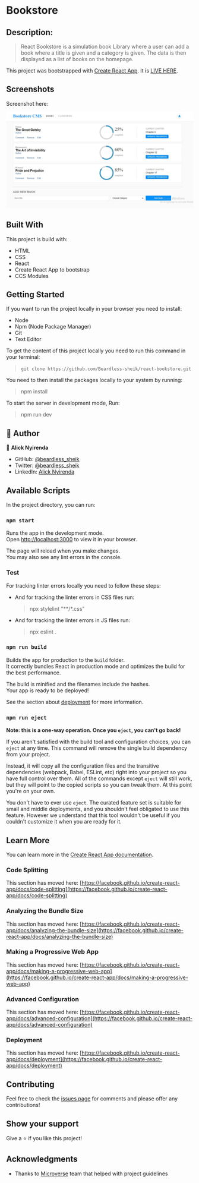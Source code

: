 # Bookstore

## Description: 

> React Bookstore is a simulation book Library where a user can add a book where a title is given and a category is given. The data is then displayed as a list of books on the homepage. 

This project was bootstrapped with [Create React App](https://github.com/facebook/create-react-app). It is [LIVE HERE](https://jovial-jang-ac8ea6.netlify.app/). 

## Screenshots

Screenshot here: 

![Screenshot of bookstore app](./src//screenshots/desktop_screenshot.JPG)


## Built With

This project is build with:

- HTML
- CSS
- React
- Create React App to bootstrap
- CCS Modules


## Getting Started

If you want to run the project locally in your browser you need to install: 

  - Node
  - Npm (Node Package Manager)
  - Git
  - Text Editor

To get the content of this project locally you need to run this command in your terminal:

 > `git clone https://github.com/Beardless-sheik/react-bookstore.git`

You need to then install the packages locally to your system by running: 

 > npm install 

To start the server in development mode, Run: 

 > npm run dev 

## 👤 Author

👤 **Alick Nyirenda**
- GitHub: [@beardless_sheik](https://github.com/Beardless-sheik)
- Twitter: [@beardless_sheik](https://twitter.com/Beardless_Sheik)
- LinkedIn: [Alick Nyirenda](https://www.linkedin.com/in/alick-nyirenda/)

## Available Scripts

In the project directory, you can run:

### `npm start`

Runs the app in the development mode.\
Open [http://localhost:3000](http://localhost:3000) to view it in your browser.

The page will reload when you make changes.\
You may also see any lint errors in the console.

### Test

For tracking linter errors locally you need to follow these steps:

- And for tracking the linter errors in CSS files run:

  > npx stylelint "**/*.css"

- And for tracking the linter errors in JS files run:

  > npx eslint .

### `npm run build`

Builds the app for production to the `build` folder.\
It correctly bundles React in production mode and optimizes the build for the best performance.

The build is minified and the filenames include the hashes.\
Your app is ready to be deployed!

See the section about [deployment](https://facebook.github.io/create-react-app/docs/deployment) for more information.

### `npm run eject`

**Note: this is a one-way operation. Once you `eject`, you can't go back!**

If you aren't satisfied with the build tool and configuration choices, you can `eject` at any time. This command will remove the single build dependency from your project.

Instead, it will copy all the configuration files and the transitive dependencies (webpack, Babel, ESLint, etc) right into your project so you have full control over them. All of the commands except `eject` will still work, but they will point to the copied scripts so you can tweak them. At this point you're on your own.

You don't have to ever use `eject`. The curated feature set is suitable for small and middle deployments, and you shouldn't feel obligated to use this feature. However we understand that this tool wouldn't be useful if you couldn't customize it when you are ready for it.

## Learn More

You can learn more in the [Create React App documentation](https://facebook.github.io/create-react-app/docs/getting-started).


### Code Splitting

This section has moved here: [https://facebook.github.io/create-react-app/docs/code-splitting](https://facebook.github.io/create-react-app/docs/code-splitting)

### Analyzing the Bundle Size

This section has moved here: [https://facebook.github.io/create-react-app/docs/analyzing-the-bundle-size](https://facebook.github.io/create-react-app/docs/analyzing-the-bundle-size)

### Making a Progressive Web App

This section has moved here: [https://facebook.github.io/create-react-app/docs/making-a-progressive-web-app](https://facebook.github.io/create-react-app/docs/making-a-progressive-web-app)

### Advanced Configuration

This section has moved here: [https://facebook.github.io/create-react-app/docs/advanced-configuration](https://facebook.github.io/create-react-app/docs/advanced-configuration)

### Deployment

This section has moved here: [https://facebook.github.io/create-react-app/docs/deployment](https://facebook.github.io/create-react-app/docs/deployment)

## Contributing

Feel free to check the [issues page](https://github.com/Beardless-sheik/AwesomeBooks/issues) for comments and please offer any contributions!

## Show your support

Give a :star: if you like this project!

## Acknowledgments

- Thanks to [Microverse](www.microverse.org) team that helped with project guidelines